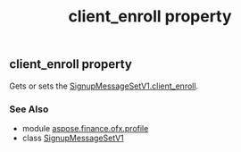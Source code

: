 ﻿---
title: client_enroll property
second_title: Aspose.Finance for Python via .NET API References
description: 
type: docs
weight: 60
url: /python-net/aspose.finance.ofx.profile/signupmessagesetv1/client_enroll/
is_root: false
---

## client_enroll property


Gets or sets the [SignupMessageSetV1.client_enroll](/finance/python-net/aspose.finance.ofx.profile/signupmessagesetv1#client_enroll).

### See Also
* module [aspose.finance.ofx.profile](../../)
* class [SignupMessageSetV1](/finance/python-net/aspose.finance.ofx.profile/signupmessagesetv1)
